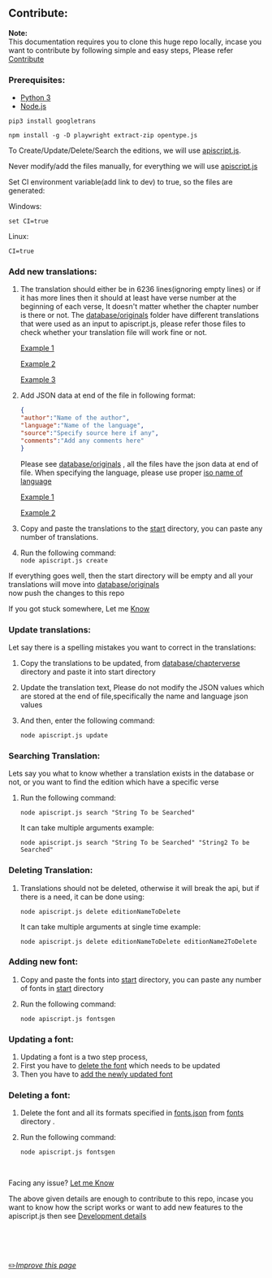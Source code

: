 ## Contribute:

**Note:**<br> This documentation requires you to clone this huge repo locally, incase you want to contribute by following simple and easy steps, Please refer [Contribute](https://github.com/fawazahmed0/quran-api/blob/1/CONTRIBUTING.md "Contribute")

### Prerequisites:

- [Python 3](https://www.python.org/downloads/ "Python 3")
- [Node.js](https://nodejs.org/en/ "Node.js")

`pip3 install googletrans`

`npm install -g -D playwright extract-zip opentype.js`

To Create/Update/Delete/Search the editions, we will use [apiscript.js](https://github.com/fawazahmed0/quran-api/blob/1/apiscript.js "apiscript.js").

Never modify/add the files manually, for everything we will use [apiscript.js](https://github.com/fawazahmed0/quran-api/blob/1/apiscript.js "apiscript.js")

Set CI environment variable(add link to dev) to true, so the files are generated:<br>

Windows: <br>

`set CI=true` <br>

Linux:<br>

`CI=true`

### Add new translations:
1. The translation should either be in 6236 lines(ignoring empty lines) or if it has more lines then it should at least have verse number at the beginning of each verse, It doesn't matter whether the chapter number is there or not.
The [database/originals](https://github.com/fawazahmed0/quran-api/tree/1/database/originals "database/originals") folder have different translations that were used as an input to apiscript.js, please refer those files to check whether your translation file will work fine or not.

    [Example 1](https://raw.githubusercontent.com/fawazahmed0/quran-api/1/database/originals/quranromanurdu "Example 1")

    [Example 2](https://github.com/fawazahmed0/quran-api/blob/1/database/originals/en.itani.txt "Example 2")

    [Example 3](https://cdn.jsdelivr.net/gh/fawazahmed0/quran-api@1/database/originals/ara-quranuthmani.txt "Example 3")

2.  Add JSON data at end of the file in following format:
    ```json
    {
    "author":"Name of the author",
    "language":"Name of the language",
    "source":"Specify source here if any",
    "comments":"Add any comments here"
    }
    ```  
    Please see [database/originals](https://github.com/fawazahmed0/quran-api/tree/1/database/originals "database/originals") , all the files have the json data at end of file.
When specifying the language, please use proper [iso name of language](https://github.com/fawazahmed0/quran-api/blob/1/isocodes/iso-codes.json "iso name of language")

    [Example 1](https://github.com/fawazahmed0/quran-api/blob/af77602a92a2ea906b0dd970b4bfeb8bc79c0bc2/database/originals/en.sahih#L6238 "Example 1")

    [Example 2](https://github.com/fawazahmed0/quran-api/blob/af77602a92a2ea906b0dd970b4bfeb8bc79c0bc2/database/originals/zh.jian#L6239 "Example 2")

3. Copy and paste the translations to the [start](https://github.com/fawazahmed0/quran-api/tree/1/start "start") directory, you can paste any number of translations.

4. Run the following command:<br>
`node apiscript.js create`




If everything goes well, then the start directory will be empty and all your translations will move into [database/originals](https://github.com/fawazahmed0/quran-api/tree/1/database/originals "database/originals")<br>
now push the changes to this repo

If you got stuck somewhere, Let me  [Know](https://github.com/fawazahmed0/quran-api/issues/new "Know")

### Update translations:

Let say there is a spelling mistakes you want to correct in the translations:

1. Copy the translations to be updated, from [database/chapterverse](https://github.com/fawazahmed0/quran-api/tree/1/database/chapterverse "database/chapterverse") directory and paste it into start directory

2. Update the translation text, Please do not modify the JSON values which are stored at the end of file,specifically the name and language json values

3. And then, enter the following command:

    `node apiscript.js update`


### Searching Translation:

Lets say you what to know whether a translation exists in the database or not, or you want to find the edition which have a specific verse

1. Run the following command:

    `node apiscript.js search "String To be Searched"`

    It can take multiple arguments example:

    `node apiscript.js search "String To be Searched" "String2 To be Searched"`




### Deleting Translation:
1. Translations should not be deleted, otherwise it will break the api, but if there is a need, it can be done using:

    `node apiscript.js delete editionNameToDelete`

    It can take multiple arguments at single time example:

    `node apiscript.js delete editionNameToDelete editionName2ToDelete`




### Adding new font:
1. Copy and paste the fonts into [start](https://github.com/fawazahmed0/quran-api/tree/1/start "start") directory, you can paste any number of fonts in [start](https://github.com/fawazahmed0/quran-api/tree/1/start "start") directory

2. Run the following command:

    `node apiscript.js fontsgen`

### Updating a font:
1. Updating a font is a two step process,
2. First you have to [delete the font](#deleting-a-font) which needs to be updated
3. Then you have to [add the newly updated font](#adding-new-font)


###  Deleting a font:
1. Delete the font and all its formats specified in [fonts.json](https://cdn.jsdelivr.net/gh/fawazahmed0/quran-api@1/fonts.json "fonts.json") from [fonts](https://github.com/fawazahmed0/quran-api/tree/1/fonts "fonts") directory .

2. Run the following command:

    `node apiscript.js fontsgen`<br>
<br>

Facing any issue? [Let me Know](https://github.com/fawazahmed0/quran-api/issues/new "Let me Know ")

The above given details are enough to contribute to this repo, incase you want to know how the script works or want to add new features to the apiscript.js then see [Development details](https://github.com/fawazahmed0/quran-api/blob/1/dev.md "Development details")

<br>
<br>
<br>

[:pencil2:*Improve this page*](https://github.com/fawazahmed0/quran-api/edit/1/CONTRIBUTING-LOCAL.md)
